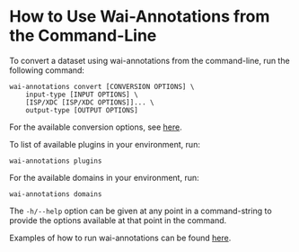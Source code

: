 # How to Use Wai-Annotations from the Command-Line

To convert a dataset using wai-annotations from the command-line, run the following command:

```
wai-annotations convert [CONVERSION OPTIONS] \
    input-type [INPUT OPTIONS] \
    [ISP/XDC [ISP/XDC OPTIONS]]... \
    output-type [OUTPUT OPTIONS]
```

For the available conversion options, see [here](CONVERSION_OPTIONS.md).

To list of available plugins in your environment, run:

```
wai-annotations plugins
```

For the available domains in your environment, run:

```
wai-annotations domains
```

The `-h/--help` option can be given at any point in a command-string to provide the options available at
that point in the command.

Examples of how to run wai-annotations can be found [here](EXAMPLES.md).
